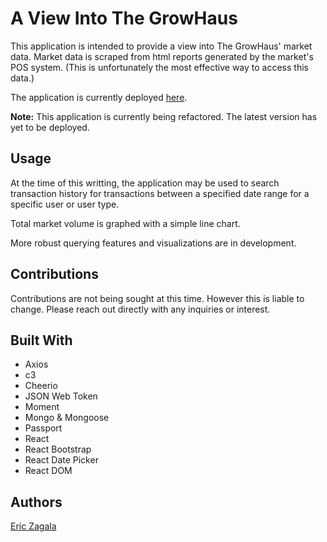 # A View Into The GrowHaus
This application is intended to provide a view into The GrowHaus' market data. Market data is scraped from html reports generated by the market's POS system. (This is unfortunately the most effective way to access this data.) 

The application is currently deployed [here](https://intense-sea-51551.herokuapp.com/).

__Note:__ This application is currently being refactored. The latest version has yet to be deployed.  

## Usage
At the time of this writting, the application may be used to search transaction history for transactions between a specified date range for a specific user or user type.  

Total market volume is graphed with a simple line chart. 

More robust querying features and visualizations are in development. 

## Contributions 
Contributions are not being sought at this time. However this is liable to change. Please reach out directly with any inquiries or interest. 

## Built With
- Axios 
- c3 
- Cheerio 
- JSON Web Token 
- Moment 
- Mongo & Mongoose 
- Passport 
- React 
- React Bootstrap 
- React Date Picker 
- React DOM 

## Authors 
[Eric Zagala](https://ericzagala.com/)

